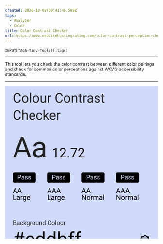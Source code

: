 ```yaml
---
created: 2020-10-08T09:41:46.588Z
tags: 
  - Analyzer
  - Color
title: Color Contrast Checker
url: https://www.websitehostingrating.com/color-contrast-perception-checker/
---
```

```meta-bind
INPUT[TAGS-Tiny-Tools][:tags]
```

___
This tool lets you check the color contrast between different color pairings and check for common color perceptions against WCAG accessibility standards.
___

![](_attachments/color-contrast-checker.jpg)
